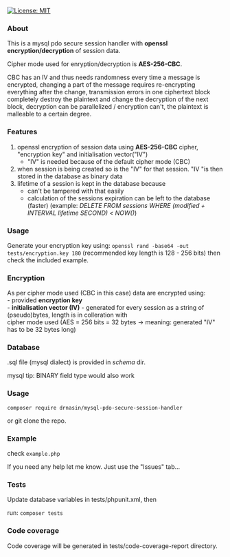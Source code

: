 [![License: MIT](https://img.shields.io/badge/License-MIT-yellow.svg)](https://opensource.org/licenses/MIT)

### About
This is a mysql pdo secure session handler with **openssl encryption/decryption** of session data.

Cipher mode used for enryption/decryption is **AES-256-CBC**.

CBC has an IV and thus needs randomness every time a message is encrypted,
changing a part of the message requires re-encrypting everything after the change,
transmission errors in one ciphertext block completely destroy the plaintext and
change the decryption of the next block, decryption can be parallelized / encryption can't,
the plaintext is malleable to a certain degree.

### Features
   1. openssl encryption of session data using **AES-256-CBC** cipher, "encryption key" and initialisation vector("IV")
        - "IV" is needed because of the default cipher mode (CBC)
   2. when session is being created so is the "IV" for that session. "IV "is then stored in the database as binary data
   2. lifetime of a session is kept in the database because
        - can't be tampered with that easily
        - calculation of the sessions expiration can be left to the database (faster)
        (example: _DELETE FROM sessions WHERE (modified + INTERVAL lifetime SECOND) < NOW()_)

### Usage
Generate your encryption key using:
`openssl rand -base64 -out tests/encryption.key 180` (recommended key length is 128 - 256 bits)
then check the included example.

### Encryption
As per cipher mode used (CBC in this case) data are encrypted using:\
    - provided **encryption key** \
    - **initialisation vector (IV)** - generated for every session as a string of (pseudo)bytes, length is in colleration with\
                                       cipher mode used (AES = 256 bits = 32 bytes -> meaning: generated "IV" has to be 32 bytes long)

### Database
.sql file (mysql dialect) is provided in *schema* dir.

mysql tip: BINARY field type would also work

### Usage

`composer require drnasin/mysql-pdo-secure-session-handler`

or git clone the repo.

### Example

check `example.php`

If you need any help let me know. Just use the "Issues" tab...

### Tests
Update database variables in tests/phpunit.xml, then

run: `composer tests`

### Code coverage
Code coverage will be generated in tests/code-coverage-report directory.
